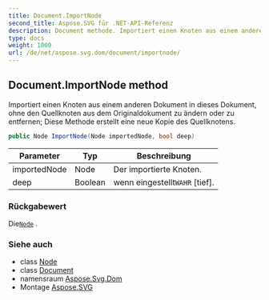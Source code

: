 ```yaml
---
title: Document.ImportNode
second_title: Aspose.SVG für .NET-API-Referenz
description: Document methode. Importiert einen Knoten aus einem anderen Dokument in dieses Dokument ohne den Quellknoten aus dem Originaldokument zu ändern oder zu entfernen Diese Methode erstellt eine neue Kopie des Quellknotens.
type: docs
weight: 1000
url: /de/net/aspose.svg.dom/document/importnode/
---
```

## Document.ImportNode method

Importiert einen Knoten aus einem anderen Dokument in dieses Dokument, ohne den Quellknoten aus dem Originaldokument zu ändern oder zu entfernen; Diese Methode erstellt eine neue Kopie des Quellknotens.

```csharp
public Node ImportNode(Node importedNode, bool deep)
```

| Parameter | Typ | Beschreibung |
| --- | --- | --- |
| importedNode | Node | Der importierte Knoten. |
| deep | Boolean | wenn eingestellt`WAHR` [tief]. |

### Rückgabewert

Die[`Node`](../../node/) .

### Siehe auch

* class [Node](../../node/)
* class [Document](../)
* namensraum [Aspose.Svg.Dom](../../document/)
* Montage [Aspose.SVG](../../../)


